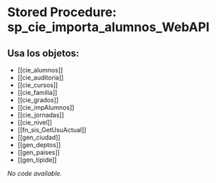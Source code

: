 # Stored Procedure: sp_cie_importa_alumnos_WebAPI

## Usa los objetos:
- [[cie_alumnos]]
- [[cie_auditoria]]
- [[cie_cursos]]
- [[cie_familia]]
- [[cie_grados]]
- [[cie_impAlumnos]]
- [[cie_jornadas]]
- [[cie_nivel]]
- [[fn_sis_GetUsuActual]]
- [[gen_ciudad]]
- [[gen_deptos]]
- [[gen_paises]]
- [[gen_tipide]]

*No code available.*
